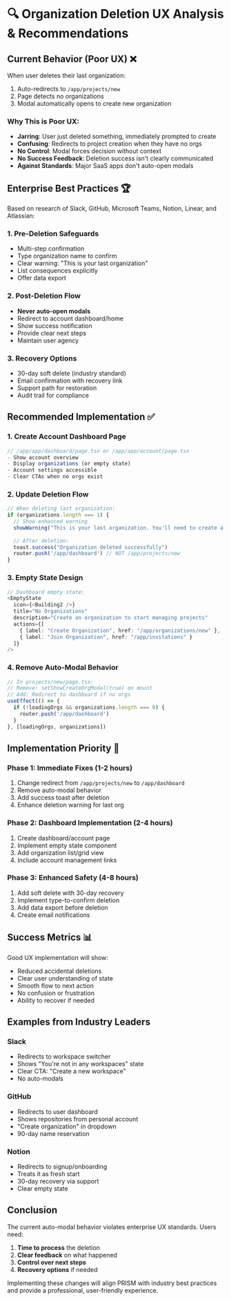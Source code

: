 # 🔍 Organization Deletion UX Analysis & Recommendations

## Current Behavior (Poor UX) ❌

When user deletes their last organization:
1. Auto-redirects to `/app/projects/new`
2. Page detects no organizations
3. Modal automatically opens to create new organization

### Why This is Poor UX:
- **Jarring**: User just deleted something, immediately prompted to create
- **Confusing**: Redirects to project creation when they have no orgs
- **No Control**: Modal forces decision without context
- **No Success Feedback**: Deletion success isn't clearly communicated
- **Against Standards**: Major SaaS apps don't auto-open modals

## Enterprise Best Practices 🏆

Based on research of Slack, GitHub, Microsoft Teams, Notion, Linear, and Atlassian:

### 1. **Pre-Deletion Safeguards**
- Multi-step confirmation
- Type organization name to confirm
- Clear warning: "This is your last organization"
- List consequences explicitly
- Offer data export

### 2. **Post-Deletion Flow**
- **Never auto-open modals**
- Redirect to account dashboard/home
- Show success notification
- Provide clear next steps
- Maintain user agency

### 3. **Recovery Options**
- 30-day soft delete (industry standard)
- Email confirmation with recovery link
- Support path for restoration
- Audit trail for compliance

## Recommended Implementation ✅

### 1. **Create Account Dashboard Page**
```typescript
// /app/app/dashboard/page.tsx or /app/app/account/page.tsx
- Show account overview
- Display organizations (or empty state)
- Account settings accessible
- Clear CTAs when no orgs exist
```

### 2. **Update Deletion Flow**
```typescript
// When deleting last organization:
if (organizations.length === 1) {
  // Show enhanced warning
  showWarning("This is your last organization. You'll need to create a new one to continue using PRISM.")
  
  // After deletion:
  toast.success("Organization deleted successfully")
  router.push('/app/dashboard') // NOT /app/projects/new
}
```

### 3. **Empty State Design**
```typescript
// Dashboard empty state:
<EmptyState
  icon={<Building2 />}
  title="No Organizations"
  description="Create an organization to start managing projects"
  actions={[
    { label: "Create Organization", href: "/app/organizations/new" },
    { label: "Join Organization", href: "/app/invitations" }
  ]}
/>
```

### 4. **Remove Auto-Modal Behavior**
```typescript
// In projects/new/page.tsx:
// Remove: setShowCreateOrgModal(true) on mount
// Add: Redirect to dashboard if no orgs
useEffect(() => {
  if (!loadingOrgs && organizations.length === 0) {
    router.push('/app/dashboard')
  }
}, [loadingOrgs, organizations])
```

## Implementation Priority 🎯

### Phase 1: Immediate Fixes (1-2 hours)
1. Change redirect from `/app/projects/new` to `/app/dashboard`
2. Remove auto-modal behavior
3. Add success toast after deletion
4. Enhance deletion warning for last org

### Phase 2: Dashboard Implementation (2-4 hours)
1. Create dashboard/account page
2. Implement empty state component
3. Add organization list/grid view
4. Include account management links

### Phase 3: Enhanced Safety (4-8 hours)
1. Add soft delete with 30-day recovery
2. Implement type-to-confirm deletion
3. Add data export before deletion
4. Create email notifications

## Success Metrics 📊

Good UX implementation will show:
- Reduced accidental deletions
- Clear user understanding of state
- Smooth flow to next action
- No confusion or frustration
- Ability to recover if needed

## Examples from Industry Leaders

### Slack
- Redirects to workspace switcher
- Shows "You're not in any workspaces" state
- Clear CTA: "Create a new workspace"
- No auto-modals

### GitHub
- Redirects to user dashboard
- Shows repositories from personal account
- "Create organization" in dropdown
- 90-day name reservation

### Notion
- Redirects to signup/onboarding
- Treats it as fresh start
- 30-day recovery via support
- Clear empty state

## Conclusion

The current auto-modal behavior violates enterprise UX standards. Users need:
1. **Time to process** the deletion
2. **Clear feedback** on what happened
3. **Control over next steps**
4. **Recovery options** if needed

Implementing these changes will align PRISM with industry best practices and provide a professional, user-friendly experience.